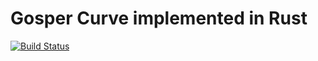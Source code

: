 # Gosper Curve implemented in Rust

[![Build Status](https://travis-ci.org/Gjacquenot/GosperCurveRust.svg?branch=master)](https://travis-ci.org/Gjacquenot/GosperCurveRust)
